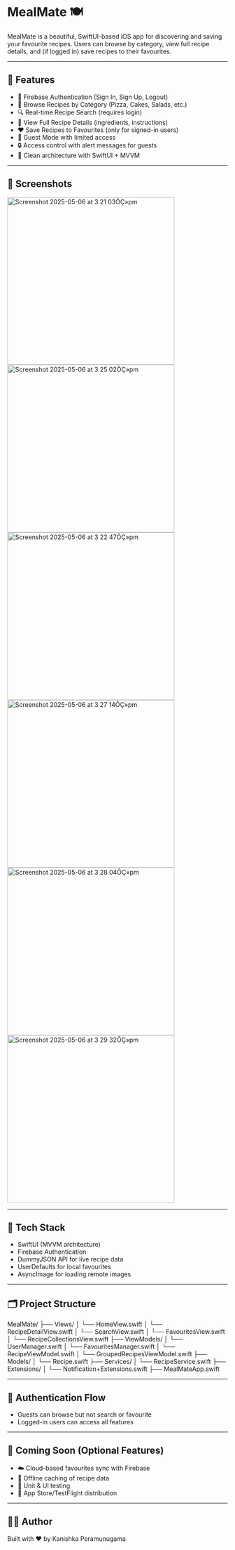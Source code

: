 # MealMate 🍽️

MealMate is a beautiful, SwiftUI-based iOS app for discovering and saving your favourite recipes. Users can browse by category, view full recipe details, and (if logged in) save recipes to their favourites.

---

## 🚀 Features

- 🔐 Firebase Authentication (Sign In, Sign Up, Logout)
- 🍕 Browse Recipes by Category (Pizza, Cakes, Salads, etc.)
- 🔍 Real-time Recipe Search (requires login)
- 🧾 View Full Recipe Details (ingredients, instructions)
- ❤️ Save Recipes to Favourites (only for signed-in users)
- 👤 Guest Mode with limited access
- 🔒 Access control with alert messages for guests
- 🧱 Clean architecture with SwiftUI + MVVM

---

## 📸 Screenshots

<img width="382" alt="Screenshot 2025-05-06 at 3 21 03ÔÇ»pm" src="https://github.com/user-attachments/assets/54c97187-6546-47c6-82f9-5c09b5e32763" />
<img width="382" alt="Screenshot 2025-05-06 at 3 25 02ÔÇ»pm" src="https://github.com/user-attachments/assets/45470298-7f1a-4e81-8df5-4cf672b2982c" />
<img width="382" alt="Screenshot 2025-05-06 at 3 22 47ÔÇ»pm" src="https://github.com/user-attachments/assets/5b7208c5-07f1-4811-ae02-5c455cc60767" />
<img width="382" alt="Screenshot 2025-05-06 at 3 27 14ÔÇ»pm" src="https://github.com/user-attachments/assets/032a11ce-f98a-4227-86d2-cfcccb82b370" />
<img width="382" alt="Screenshot 2025-05-06 at 3 28 04ÔÇ»pm" src="https://github.com/user-attachments/assets/2b3c5e8b-7770-4eb9-8633-21f8c4dfb552" />
<img width="382" alt="Screenshot 2025-05-06 at 3 29 32ÔÇ»pm" src="https://github.com/user-attachments/assets/48303bad-4cfe-4fc7-b156-65aa89e90a5e" />

---

## 🧱 Tech Stack

- SwiftUI (MVVM architecture)
- Firebase Authentication
- DummyJSON API for live recipe data
- UserDefaults for local favourites
- AsyncImage for loading remote images

---

## 🗂️ Project Structure

MealMate/
├── Views/
│   └── HomeView.swift
│   └── RecipeDetailView.swift
│   └── SearchView.swift
│   └── FavouritesView.swift
│   └── RecipeCollectionsView.swift
├── ViewModels/
│   └── UserManager.swift
│   └── FavouritesManager.swift
│   └── RecipeViewModel.swift
│   └── GroupedRecipesViewModel.swift
├── Models/
│   └── Recipe.swift
├── Services/
│   └── RecipeService.swift
├── Extensions/
│   └── Notification+Extensions.swift
├── MealMateApp.swift

---

## 🔐 Authentication Flow

- Guests can browse but not search or favourite
- Logged-in users can access all features

---

## 🔮 Coming Soon (Optional Features)

- ☁️ Cloud-based favourites sync with Firebase
- 💾 Offline caching of recipe data
- 🧪 Unit & UI testing
- 📲 App Store/TestFlight distribution

---

## 🧑‍💻 Author

Built with ❤️ by Kanishka Peramunugama

